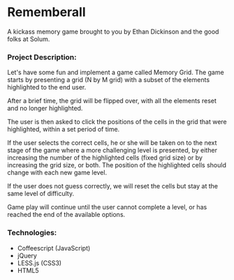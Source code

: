 # Rememberall

A kickass memory game brought to you by Ethan Dickinson and the good folks at Solum.

### Project Description:

Let's have some fun and implement a game called Memory Grid.  The game starts by presenting a grid (N by M grid) with a subset of the elements highlighted to the end user.

After a brief time, the grid will be flipped over, with all the elements reset and no longer highlighted.

The user is then asked to click the positions of the cells in the grid that were highlighted, within a set period of time. 

If the user selects the correct cells, he or she will be taken on to the next stage of the game where a more challenging level is presented, by either increasing the number of the highlighted cells (fixed grid size) or by increasing the grid size, or both. The position of the highlighted cells should change with each new game level.

If the user does not guess correctly, we will reset the cells but stay at the same level of difficulty. 

Game play will continue until the user cannot complete a level, or has reached the end of the available options.  


### Technologies:

* Coffeescript (JavaScript)
* jQuery
* LESS.js (CSS3)
* HTML5